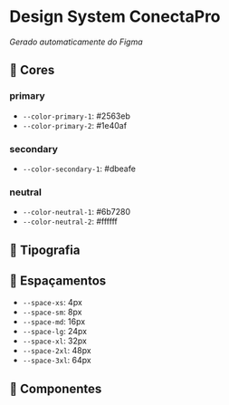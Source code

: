 
# Design System ConectaPro
*Gerado automaticamente do Figma*

## 🎨 Cores
### primary
- `--color-primary-1`: #2563eb
- `--color-primary-2`: #1e40af

### secondary
- `--color-secondary-1`: #dbeafe

### neutral
- `--color-neutral-1`: #6b7280
- `--color-neutral-2`: #ffffff







## 📝 Tipografia


## 📐 Espaçamentos
- `--space-xs`: 4px
- `--space-sm`: 8px
- `--space-md`: 16px
- `--space-lg`: 24px
- `--space-xl`: 32px
- `--space-2xl`: 48px
- `--space-3xl`: 64px

## 🧩 Componentes

